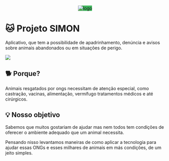 <p align="center">
  <img src="https://raw.githubusercontent.com/leozinbranco/tcc/master/frontend/assets/logo.png?token=AHEGMDQAIX24DFFFT4ZBFXS7ZPS5A" alt="logo" style="background-color:  #3FB55D;"/>
</p>

# 🐱 Projeto SIMON
Aplicativo, que tem a possibilidade de  apadrinhamento, denúncia e avisos sobre animais abandonados ou em situações de perigo.

![](https://github.com/leozinbranco/tcc/blob/master/backend/src/assets/showcase.jpg?raw=true)

## 🐕 Porque?

Animais resgatados por ongs necessitam de atenção  especial,  como castração, vacinas, alimentação, vermífugo tratamentos médicos e até cirúrgicos.


## 💡 Nosso objetivo
Sabemos que muitos gostariam de ajudar mas nem todos tem condições de oferecer o ambiente adequado que um animal necessita.

Pensando nisso levantamos maneiras de como aplicar a tecnologia para ajudar essas ONGs e esses milhares de animais em más condições, de um jeito simples.


